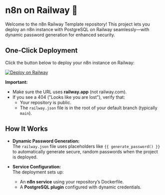 # n8n on Railway 🚀

Welcome to the n8n Railway Template repository! This project lets you deploy an n8n instance with PostgreSQL on Railway seamlessly—with dynamic password generation for enhanced security.

## One-Click Deployment

Click the button below to deploy your n8n instance on Railway:

[![Deploy on Railway](https://railway.app/button.svg)](https://railway.app/new/template?repo=https://github.com/leonardocuco/n8n-railway)

**Important:**  
- Make sure the URL uses **railway.app** (not railway.com).  
- If you see a 404 ("Looks like you are lost"), verify that:
  - Your repository is public.
  - The `railway.json` file is in the root of your default branch (typically `main`).

## How It Works

- **Dynamic Password Generation:**  
  The `railway.json` file uses placeholders like `{{ generate_password() }}` to automatically generate secure, random passwords when the project is deployed.
  
- **Service Configuration:**  
  The deployment sets up:
  - An **n8n service** using your repository’s Dockerfile.
  - A **PostgreSQL plugin** configured with dynamic credentials.
